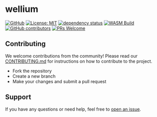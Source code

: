 # wellium

[![GitHub](https://img.shields.io/badge/github-by--The--Lindemans/wellium-8da0cb?style=for-the-badge&labelColor=007fff&logo=github)](https://github.com/by-The-Lindemans/wellium)
[![License: MIT](https://img.shields.io/badge/License-MPLv2-blue.svg?style=for-the-badge)](https://opensource.org/licenses/MPL-2-0)
[![dependency status](https://deps.rs/repo/github/by-The-Lindemans/wellium/status.svg?style=for-the-badge)](https://deps.rs/repo/github/by-The-Lindemans/wellium)
[![WASM Build](https://img.shields.io/github/actions/workflow/status/by-The-Lindemans/wellium/deploy.yml?branch=main&style=for-the-badge)](https://github.com/by-The-Lindemans/wellium/actions/workflows/deploy.yml)
[![GitHub contributors](https://img.shields.io/github/contributors/by-The-Lindemans/wellium.svg?style=for-the-badge)](https://github.com/by-The-Lindemans/wellium/graphs/contributors)
[![PRs Welcome](https://img.shields.io/badge/PRs-welcome-brightgreen.svg?style=for-the-badge)](http://makeapullrequest.com)


## Contributing

We welcome contributions from the community! Please read our [CONTRIBUTING.md](CONTRIBUTING.md) for instructions on how to contribute to the project.

- Fork the repository
- Create a new branch
- Make your changes and submit a pull request


## Support

If you have any questions or need help, feel free to [open an issue](https://github.com/by-The-Lindemans/wellium/issues).
